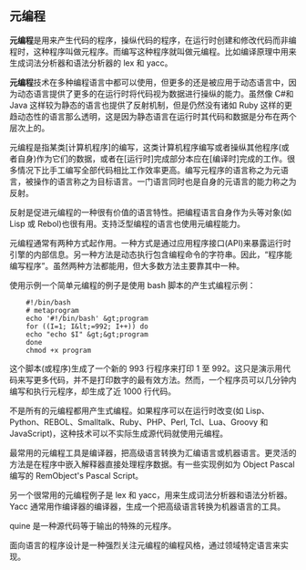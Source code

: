 ## 元编程

**元编程**是用来产生代码的程序，操纵代码的程序，在运行时创建和修改代码而非编程时，这种程序叫做元程序。而编写这种程序就叫做元编程。比如编译原理中用来生成词法分析器和语法分析器的 lex 和 yacc。

**元编程**技术在多种编程语言中都可以使用，但更多的还是被应用于动态语言中，因为动态语言提供了更多的在运行时将代码视为数据进行操纵的能力。虽然像 C#和 Java 这样较为静态的语言也提供了反射机制，但是仍然没有诸如 Ruby 这样的更趋动态性的语言那么透明，这是因为静态语言在运行时其代码和数据是分布在两个层次上的。

元编程是指某类[计算机程序]的编写，这类计算机程序编写或者操纵其他程序(或者自身)作为它们的数据，或者在[运行时]完成部分本应在[编译时]完成的工作。很多情况下比手工编写全部代码相比工作效率更高。编写元程序的语言称之为元语言，被操作的语言称之为目标语言。一门语言同时也是自身的元语言的能力称之为反射。

反射是促进元编程的一种很有价值的语言特性。把编程语言自身作为头等对象(如 Lisp 或 Rebol)也很有用。支持泛型编程的语言也使用元编程能力。

元编程通常有两种方式起作用。一种方式是通过应用程序接口(API)来暴露运行时引擎的内部信息。另一种方法是动态执行包含编程命令的字符串。因此，“程序能编写程序”。虽然两种方法都能用，但大多数方法主要靠其中一种。

使用示例一个简单元编程的例子是使用 bash 脚本的产生式编程示例：

```shell
    #!/bin/bash
    # metaprogram
    echo '#!/bin/bash' &gt;program
    for ((I=1; I&lt;=992; I++)) do
    echo "echo $I" &gt;&gt;program
    done
    chmod +x program
```

这个脚本(或程序)生成了一个新的 993 行程序来打印 1 至 992。这只是演示用代码来写更多代码，并不是打印数字的最有效方法。然而，一个程序员可以几分钟内编写和执行元程序，却生成了近 1000 行代码。

不是所有的元编程都用产生式编程。如果程序可以在运行时改变(如 Lisp、Python、REBOL、Smalltalk、Ruby、PHP、Perl, Tcl、Lua、Groovy 和 JavaScript)，这种技术可以不实际生成源代码就使用元编程。

最常用的元编程工具是编译器，把高级语言转换为汇编语言或机器语言。更灵活的方法是在程序中嵌入解释器直接处理程序数据。有一些实现例如为 Object Pascal 编写的 RemObject's Pascal Script。

另一个很常用的元编程例子是 lex 和 yacc，用来生成词法分析器和语法分析器。Yacc 通常用作编译器的编译器，生成一个把高级语言转换为机器语言的工具。

quine 是一种源代码等于输出的特殊的元程序。

面向语言的程序设计是一种强烈关注元编程的编程风格，通过领域特定语言来实现。
